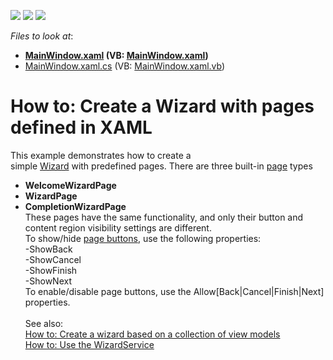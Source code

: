 <!-- default badges list -->
![](https://img.shields.io/endpoint?url=https://codecentral.devexpress.com/api/v1/VersionRange/128657964/21.1.5%2B)
[![](https://img.shields.io/badge/Open_in_DevExpress_Support_Center-FF7200?style=flat-square&logo=DevExpress&logoColor=white)](https://supportcenter.devexpress.com/ticket/details/T415416)
[![](https://img.shields.io/badge/📖_How_to_use_DevExpress_Examples-e9f6fc?style=flat-square)](https://docs.devexpress.com/GeneralInformation/403183)
<!-- default badges end -->
<!-- default file list -->
*Files to look at*:

* **[MainWindow.xaml](./CS/WizardControlExample/MainWindow.xaml) (VB: [MainWindow.xaml](./VB/WizardControlExample/MainWindow.xaml))**
* [MainWindow.xaml.cs](./CS/WizardControlExample/MainWindow.xaml.cs) (VB: [MainWindow.xaml.vb](./VB/WizardControlExample/MainWindow.xaml.vb))
<!-- default file list end -->
# How to: Create a Wizard with pages defined in XAML


<p>This example demonstrates how to create a simple <a href="https://documentation.devexpress.com/#WPF/CustomDocument115979">Wizard</a> with predefined pages. There are three built-in <a href="https://documentation.devexpress.com/#WPF/CustomDocument115997">page</a> types

* <strong>WelcomeWizardPage</strong>
* <strong>WizardPage</strong>
* <strong>CompletionWizardPage</strong><br>These pages have the same functionality, and only their button and content region visibility settings are different. <br>To show/hide <a href="https://documentation.devexpress.com/#WPF/CustomDocument115998">page buttons</a>, use the following properties:<br>-ShowBack<br>-ShowCancel<br>-ShowFinish<br>-ShowNext<br>To enable/disable page buttons, use the Allow[Back|Cancel|Finish|Next] properties.<br><br>See also:<br><a href="https://www.devexpress.com/Support/Center/p/T415475">How to: Create a wizard based on a collection of view models</a><br><a href="https://www.devexpress.com/Support/Center/p/T387258">How to: Use the WizardService</a></p>

<br/>


